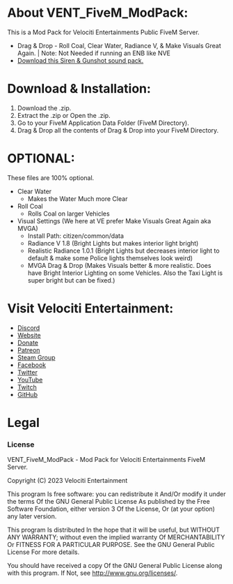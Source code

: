 # About VENT_FiveM_ModPack:
This is a Mod Pack for Velociti Entertainments Public FiveM Server.

* Drag & Drop - Roll Coal, Clear Water, Radiance V, & Make Visuals Great Again. | Note: Not Needed if running an ENB like NVE
* [Download this Siren & Gunshot sound pack.](https://www.lcpdfr.com/downloads/gta5mods/audio/26135-touchmaster-delta-siren-fivem-ready-studio-recorded/)

# Download & Installation:
1) Download the .zip.
2) Extract the .zip or Open the .zip.
3) Go to your FiveM Application Data Folder (FiveM Directory).
4) Drag & Drop all the contents of Drag & Drop into your FiveM Directory.

# OPTIONAL:
These files are 100% optional.
* Clear Water
  * Makes the Water Much more Clear
* Roll Coal
  * Rolls Coal on larger Vehicles
* Visual Settings (We here at VE prefer Make Visuals Great Again aka MVGA)
  * Install Path: citizen/common/data
  * Radiance V 1.8 (Bright Lights but makes interior light bright)
  * Realistic Radiance 1.0.1 (Bright Lights but decreases interior light to default & make some Police lights themselves look weird)
  * MVGA Drag & Drop (Makes Visuals better & more realistic. Does have Bright Interior Lighting on some Vehicles. Also the Taxi Light is super bright but can be fixed.)

# Visit Velociti Entertainment:
* [Discord]( https://discord.velocitientertainment.com )
* [Website]( https://velocitientertainment.com )
* [Donate]( https://velocitientertainment.com/donations )
* [Patreon]( https://www.patreon.com/VelocitiEntertainment?fan_landing=true )
* [Steam Group]( https://steamcommunity.com/groups/velocitientertainment )
* [Facebook]( https://facebook.com/VelocitiEntertainment )
* [Twitter]( https://twitter.com/VelocitiEnt )
* [YouTube]( https://youtube.com/user/HumanTree92 )
* [Twitch]( https://twitch.tv/humantree92 )
* [GitHub]( https://github.com/HumanTree92 )

# Legal
### License
VENT_FiveM_ModPack - Mod Pack for Velociti Entertainments FiveM Server.

Copyright (C) 2023 Velociti Entertainment

This program Is free software: you can redistribute it And/Or modify it under the terms Of the GNU General Public License As published by the Free Software Foundation, either version 3 Of the License, Or (at your option) any later version.

This program Is distributed In the hope that it will be useful, but WITHOUT ANY WARRANTY; without even the implied warranty Of MERCHANTABILITY Or FITNESS FOR A PARTICULAR PURPOSE. See the GNU General Public License For more details.

You should have received a copy Of the GNU General Public License along with this program. If Not, see http://www.gnu.org/licenses/.
